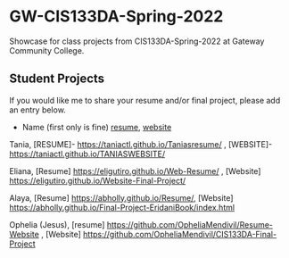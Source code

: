 # GW-CIS133DA-Spring-2022

Showcase for class projects from CIS133DA-Spring-2022 at Gateway Community College.

## Student Projects

If you would like me to share your resume and/or final project, please add an entry below.

- Name (first only is fine) [resume](https://YOURUSER.github.io/resume), [website](https://YOURUSER.github.io/SITE)


Tania, [RESUME]- https://taniactl.github.io/Taniasresume/ , [WEBSITE]- https://taniactl.github.io/TANIASWEBSITE/

Eliana, [Resume] https://eligutiro.github.io/Web-Resume/ ,  [Website]  https://eligutiro.github.io/Website-Final-Project/

Alaya, [Resume] https://abholly.github.io/Resume/, [Website] https://abholly.github.io/Final-Project-EridaniBook/index.html

Ophelia (Jesus), [resume] https://github.com/OpheliaMendivil/Resume-Website , [Website] https://github.com/OpheliaMendivil/CIS133DA-Final-Project
